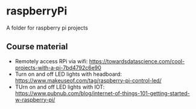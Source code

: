 # raspberryPi
A folder for raspberry pi projects

## Course material
- Remotely access RPi via wifi: https://towardsdatascience.com/cool-projects-with-a-pi-7bd4792c6e90
- Turn on and off LED lights with headboard: https://www.makeuseof.com/tag/raspberry-pi-control-led/
- TUrn on and off LED lights with IOT: https://www.pubnub.com/blog/internet-of-things-101-getting-started-w-raspberry-pi/
